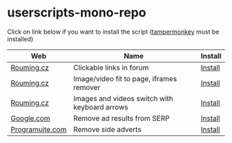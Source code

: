 # userscripts-mono-repo

Click on link below if you want to install the script ([tampermonkey](https://www.tampermonkey.net/) must be installed)

| Web                                        | Name                                          | Install                                                                                                                            |
|--------------------------------------------|-----------------------------------------------|------------------------------------------------------------------------------------------------------------------------------------|
| [Rouming.cz](https://www.rouming.cz/)      | Clickable links in forum                      | [Install](https://raw.githubusercontent.com/weroro-sk/userscripts-mono-repo/main/publish/rouming_cz-clickable-links.js)            |
| [Rouming.cz](https://www.rouming.cz/)      | Image/video fit to page, iframes remover      | [Install](https://raw.githubusercontent.com/weroro-sk/userscripts-mono-repo/main/publish/rouming_cz-fit-to-page.js)                |
| [Rouming.cz](https://www.rouming.cz/)      | Images and videos switch with keyboard arrows | [Install](https://raw.githubusercontent.com/weroro-sk/userscripts-mono-repo/main/publish/rouming_cz-image-switch-with-keyboard.js) |
| [Google.com](https://www.google.com/)      | Remove ad results from SERP                   | [Install](https://raw.githubusercontent.com/weroro-sk/userscripts-mono-repo/main/publish/google.com-remove-ad-results.js)          |
| [Programujte.com](http://programujte.com/) | Remove side adverts                           | [Install](https://raw.githubusercontent.com/weroro-sk/userscripts-mono-repo/main/publish/programujte_com-remove-side-adverts.js)   |

